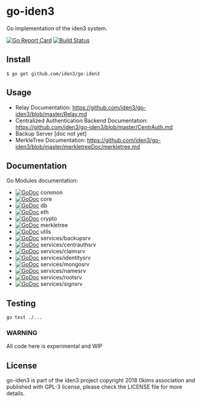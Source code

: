 # go-iden3

Go implementation of the iden3 system.

[![Go Report Card](https://goreportcard.com/badge/github.com/iden3/go-iden3)](https://goreportcard.com/report/github.com/iden3/go-iden3)
[![Build Status](https://travis-ci.org/iden3/go-iden3.svg?branch=master)](https://travis-ci.org/iden3/go-iden3)

## Install
```
$ go get github.com/iden3/go-iden3
```

## Usage
- Relay Documentation: https://github.com/iden3/go-iden3/blob/master/Relay.md
- Centralized Authentication Backend Documentation: https://github.com/iden3/go-iden3/blob/master/CentrAuth.md
- Backup Server [doc not yet]
- MerkleTree Documentation: https://github.com/iden3/go-iden3/blob/master/merkletreeDoc/merkletree.md

## Documentation

Go Modules documentation:
- [![GoDoc](https://godoc.org/github.com/iden3/go-iden3/common?status.svg)](https://godoc.org/github.com/iden3/go-iden3/common) common
- [![GoDoc](https://godoc.org/github.com/iden3/go-iden3/core?status.svg)](https://godoc.org/github.com/iden3/go-iden3/core) core
- [![GoDoc](https://godoc.org/github.com/iden3/go-iden3/db?status.svg)](https://godoc.org/github.com/iden3/go-iden3/db) db
- [![GoDoc](https://godoc.org/github.com/iden3/go-iden3/eth?status.svg)](https://godoc.org/github.com/iden3/go-iden3/eth) eth
- [![GoDoc](https://godoc.org/github.com/iden3/go-iden3/crypto?status.svg)](https://godoc.org/github.com/iden3/go-iden3/crypto) crypto
- [![GoDoc](https://godoc.org/github.com/iden3/go-iden3/merkletree?status.svg)](https://godoc.org/github.com/iden3/go-iden3/merkletree) merkletree
- [![GoDoc](https://godoc.org/github.com/iden3/go-iden3/utils?status.svg)](https://godoc.org/github.com/iden3/go-iden3/utils) utils
- [![GoDoc](https://godoc.org/github.com/iden3/go-iden3/services/backupsrv?status.svg)](https://godoc.org/github.com/iden3/go-iden3/services/backupsrv) services/backupsrv
- [![GoDoc](https://godoc.org/github.com/iden3/go-iden3/services/centrauthsrv?status.svg)](https://godoc.org/github.com/iden3/go-iden3/services/centrauthsrv) services/centrauthsrv
- [![GoDoc](https://godoc.org/github.com/iden3/go-iden3/services/claimsrv?status.svg)](https://godoc.org/github.com/iden3/go-iden3/services/claimsrv) services/claimsrv
- [![GoDoc](https://godoc.org/github.com/iden3/go-iden3/services/identitysrv?status.svg)](https://godoc.org/github.com/iden3/go-iden3/services/identitysrv) services/identitysrv
- [![GoDoc](https://godoc.org/github.com/iden3/go-iden3/services/mongosrv?status.svg)](https://godoc.org/github.com/iden3/go-iden3/services/mongosrv) services/mongosrv
- [![GoDoc](https://godoc.org/github.com/iden3/go-iden3/services/namesrv?status.svg)](https://godoc.org/github.com/iden3/go-iden3/services/namesrv) services/namesrv
- [![GoDoc](https://godoc.org/github.com/iden3/go-iden3/services/rootsrv?status.svg)](https://godoc.org/github.com/iden3/go-iden3/services/rootsrv) services/rootsrv
- [![GoDoc](https://godoc.org/github.com/iden3/go-iden3/services/signsrv?status.svg)](https://godoc.org/github.com/iden3/go-iden3/services/signsrv) services/signsrv

## Testing
`go test ./...`



### WARNING
All code here is experimental and WIP

## License
go-iden3 is part of the iden3 project copyright 2018 0kims association and published with GPL-3 license, please check the LICENSE file for more details.
